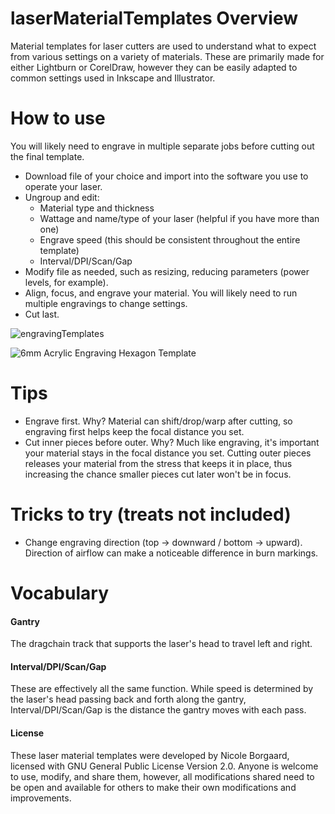 # laserMaterialTemplates Overview
Material templates for laser cutters are used to understand what to expect from various settings on a variety of materials. These are primarily made for either Lightburn or CorelDraw, however they can be easily adapted to common settings used in Inkscape and Illustrator.

# How to use
You will likely need to engrave in multiple separate jobs before cutting out the final template.
- Download file of your choice and import into the software you use to operate your laser.
- Ungroup and edit:
  - Material type and thickness
  - Wattage and name/type of your laser (helpful if you have more than one)
  - Engrave speed (this should be consistent throughout the entire template)
  - Interval/DPI/Scan/Gap
- Modify file as needed, such as resizing, reducing parameters (power levels, for example).
- Align, focus, and engrave your material. You will likely need to run multiple engravings to change settings.
- Cut last.

![engravingTemplates](https://user-images.githubusercontent.com/7587991/138536608-d1ba59ab-06f5-4b1a-aa9d-d2525a8581c4.jpg)

![6mm Acrylic Engraving Hexagon Template](https://user-images.githubusercontent.com/7587991/138536600-e9c173ee-95fa-421f-9fed-7c977ac14b32.PNG)

# Tips
- Engrave first. Why? Material can shift/drop/warp after cutting, so engraving first helps keep the focal distance you set. 
- Cut inner pieces before outer. Why? Much like engraving, it's important your material stays in the focal distance you set. Cutting outer pieces releases your material from the stress that keeps it in place, thus increasing the chance smaller pieces cut later won't be in focus.

# Tricks to try (treats not included)
- Change engraving direction (top -> downward / bottom -> upward). Direction of airflow can make a noticeable difference in burn markings.

# Vocabulary
#### Gantry
The dragchain track that supports the laser's head to travel left and right.

#### Interval/DPI/Scan/Gap
These are effectively all the same function. While speed is determined by the laser's head passing back and forth along the gantry, Interval/DPI/Scan/Gap is the distance the gantry moves with each pass.

#### License
These laser material templates were developed by Nicole Borgaard, licensed with GNU General Public License Version 2.0. Anyone is welcome to use, modify, and share them, however, all modifications shared need to be open and available for others to make their own modifications and improvements.
